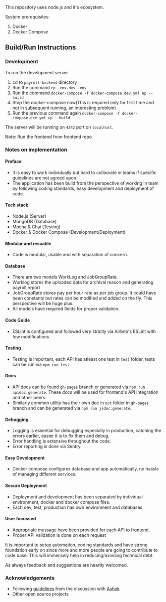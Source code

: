 This repository uses node.js and it's ecosystem.

System prerequisites:
1. Docker
2. Docker Compose

## Build/Run Instructions
### Development
To run the development server
1. cd to `payroll-backend` directory
2. Run the command `cp .env.dev .env`
3. Run the command `docker-compose -f docker-compose.dev.yml up --build`
4. Stop the docker-compose now(This is required only for first time and not in subsequent running, an interesting problem)
5. Run the previous command again `docker-compose -f docker-compose.dev.yml up --build`

The server will be running on `4242` port on `localhost`.

Note:
Run the frontend from frontend repo

### Notes on implementation
#### Preface
+ It is easy to work individually but hard to collborate in teams if specific guidelines are not agreed upon.
+ The application has been build from the perspective of working in team by following coding standards, easy development and deployment of code.

#### Tech stack
+ Node.js (Server)
+ MongoDB (Database)
+ Mocha & Chai (Testing)
+ Docker & Docker Compose (Development/Deployment)

#### Modular and resuable
+ Code is modular, usable and with separation of concern.

#### Database
+ There are two models WorkLog and JobGroupRate.
+ Worklog stores the uploaded data for archival reason and generating payroll report
+ JobGroupRate stores pay per hour rate as per job group. It could have been constants but rates can be modified and added on the fly. This perspective will be huge plus.
+ All models have required fields for proper validation.
#### Code Guide
+ ESLint is configured and followed very strictly via Airbnb's ESLint with few modifications

#### Testing
+ Testing is important, each API has atleast one test in `test` folder, tests can be run via `npm run test`

#### Docs
+ API docs can be found `gh-pages` branch or generated via `npm run apidoc:generate`. These docs will be used for frontend's API integration and other peers.
+ Similarly common utility has their own doc in `out` folder in `gh-pages` branch and can be generated via `npm run jsdoc:generate`.

#### Debugging
+ Logging is essential for debugging especially in production,  catching the errors earlier, easier it is to fix them and debug.
+ Error handling is extensive throughout the code.
+ Error reporting is done via Sentry.

#### Easy Development
+ Docker compose configures database and app automatically, no hassle of managing different services.

#### Secure Deployment
+ Deployment and development has been separated by individual environment, docker and docker compose files.
+ Each dev, test, production has own environment and databases.

#### User focussed
+ Appropriate message have been provided for each API to frontend.
+ Proper API validation is done on each request

It is important to setup automation, coding standards and have strong foundation early on since more and more people are going to contribute to code base. This will immensely help in reducing/avoiding technical debt.

As always feedback and suggestions are heartly welcomed.

### Acknowledgements
+ Following [guidelines](https://github.com/ashokdey/guidelines/) from the discussion with [Ashok](https://github.com/ashokdey/)
+ Other open source projects
